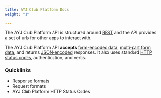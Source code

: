 ```yaml
---
title: AYJ Club Platform Docs
weight: "1"

---
```

The AYJ Club Platform API is structured around [REST](https://en.wikipedia.org/wiki/Representational_state_transfer) and the API provides a set of urls for other apps to interact with.

The AYJ Club Platform API **accepts** [form-encoded data](), [multi-part form data](), and returns [JSON-encoded]() responses. It also uses standard [HTTP status codes](), authentication, and verbs.

### Quicklinks

* Response formats
* Request formats
* AYJ Club Platform HTTP Status Codes